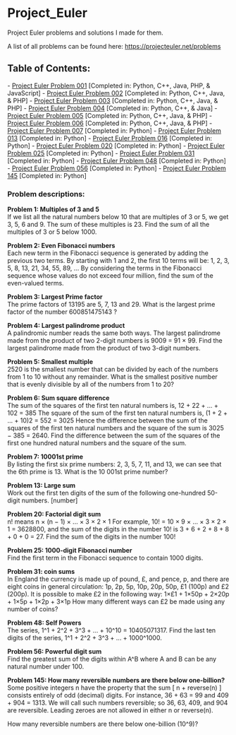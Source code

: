 Project_Euler
=============

Project Euler problems and solutions I made for them. 

A list of all problems can be found here: https://projecteuler.net/problems

<h2>Table of Contents:</h2>
- <a href="https://projecteuler.net/problem=1">Project Euler Problem 001</a> [Completed in: Python, C++, Java, PHP, & JavaScript]
- <a href="https://projecteuler.net/problem=2">Project Euler Problem 002</a> [Completed in: Python, C++, Java, & PHP]
- <a href="https://projecteuler.net/problem=3">Project Euler Problem 003</a> [Completed in: Python, C++, Java, & PHP]
- <a href="https://projecteuler.net/problem=4">Project Euler Problem 004</a> [Completed in: Python, C++, & Java]
- <a href="https://projecteuler.net/problem=5">Project Euler Problem 005</a> [Completed in: Python, C++, Java, & PHP]
- <a href="https://projecteuler.net/problem=6">Project Euler Problem 006</a> [Completed in: Python, C++, Java, & PHP]
- <a href="https://projecteuler.net/problem=7">Project Euler Problem 007</a> [Completed in: Python]
- <a href="https://projecteuler.net/problem=13">Project Euler Problem 013</a> [Completed in: Python]
- <a href="https://projecteuler.net/problem=16">Project Euler Problem 016</a> [Completed in: Python]
- <a href="https://projecteuler.net/problem=20">Project Euler Problem 020</a> [Completed in: Python]
- <a href="https://projecteuler.net/problem=25">Project Euler Problem 025</a> [Completed in: Python]
- <a href="https://projecteuler.net/problem=31">Project Euler Problem 031</a> [Completed in: Python]
- <a href="https://projecteuler.net/problem=48">Project Euler Problem 048</a> [Completed in: Python]
- <a href="https://projecteuler.net/problem=56">Project Euler Problem 056</a> [Completed in: Python]
- <a href="https://projecteuler.net/problem=145">Project Euler Problem 145</a> [Completed in: Python]

<h3>Problem descriptions:</h3>


<strong>Problem 1: Multiples of 3 and 5</strong>
<BR>
If we list all the natural numbers below 10 that are multiples of 3 or 5, we get 3, 5, 6 and 9. The sum of these multiples is 23.
Find the sum of all the multiples of 3 or 5 below 1000.
<BR>

<strong>Problem 2: Even Fibonacci numbers</strong>
<BR>
Each new term in the Fibonacci sequence is generated by adding the previous two terms. By starting with 1 and 2, the first 10 terms will be:
1, 2, 3, 5, 8, 13, 21, 34, 55, 89, ...
By considering the terms in the Fibonacci sequence whose values do not exceed four million, find the sum of the even-valued terms.
<BR>

<strong>Problem 3: Largest Prime factor</strong>
<BR>
The prime factors of 13195 are 5, 7, 13 and 29.
What is the largest prime factor of the number 600851475143 ?
<BR>

<strong>Problem 4: Largest palindrome product</strong>
<BR>
A palindromic number reads the same both ways. The largest palindrome made from the product of two 2-digit numbers is 9009 = 91 × 99.
Find the largest palindrome made from the product of two 3-digit numbers.
<BR>

<strong>Problem 5: Smallest multiple</strong>
<BR>
2520 is the smallest number that can be divided by each of the numbers from 1 to 10 without any remainder.
What is the smallest positive number that is evenly divisible by all of the numbers from 1 to 20?
<BR>

<strong>Problem 6: Sum square difference</strong>
<BR>
The sum of the squares of the first ten natural numbers is,
12 + 22 + ... + 102 = 385
The square of the sum of the first ten natural numbers is,
(1 + 2 + ... + 10)2 = 552 = 3025
Hence the difference between the sum of the squares of the first ten natural numbers and the square of the sum is 3025 − 385 = 2640.
Find the difference between the sum of the squares of the first one hundred natural numbers and the square of the sum.
<BR>

<strong>Problem 7: 10001st prime</strong>
<BR>
By listing the first six prime numbers: 2, 3, 5, 7, 11, and 13, we can see that the 6th prime is 13.
What is the 10 001st prime number?
<BR>

<strong>Problem 13: Large sum</strong>
<BR>
Work out the first ten digits of the sum of the following one-hundred 50-digit numbers.
[number]
<BR>

<strong>Problem 20: Factorial digit sum</strong>
<BR>
n! means n × (n − 1) × ... × 3 × 2 × 1
For example, 10! = 10 × 9 × ... × 3 × 2 × 1 = 3628800,
and the sum of the digits in the number 10! is 3 + 6 + 2 + 8 + 8 + 0 + 0 = 27.
Find the sum of the digits in the number 100!
<BR>

<strong>Problem 25: 1000-digit Fibonacci number</strong>
<BR>
Find the first term in the Fibonacci sequence to contain 1000 digits.
<BR>

<strong>Problem 31: coin sums</strong>
<BR>
In England the currency is made up of pound, £, and pence, p, and there are eight coins in general circulation:
    1p, 2p, 5p, 10p, 20p, 50p, £1 (100p) and £2 (200p).
It is possible to make £2 in the following way:
    1×£1 + 1×50p + 2×20p + 1×5p + 1×2p + 3×1p
How many different ways can £2 be made using any number of coins?
<BR>

<strong>Problem 48: Self Powers</strong>
<BR>
The series, 1^1 + 2^2 + 3^3 + ... + 10^10 = 10405071317.
Find the last ten digits of the series, 1^1 + 2^2 + 3^3 + ... + 1000^1000.
<BR>

<strong>Problem 56: Powerful digit sum</strong>
<BR>
Find the greatest sum of the digits within A^B where A and B can be any natural number under 100.
<BR>

<strong>Problem 145: How many reversible numbers are there below one-billion?</strong>
<BR>
Some positive integers n have the property that the sum [ n + reverse(n) ] consists entirely of odd (decimal) digits. For instance, 36 + 63 = 99 and 409 + 904 = 1313. We will call such numbers reversible; so 36, 63, 409, and 904 are reversible. Leading zeroes are not allowed in either n or reverse(n).

How many reversible numbers are there below one-billion (10^9)?
<BR>
